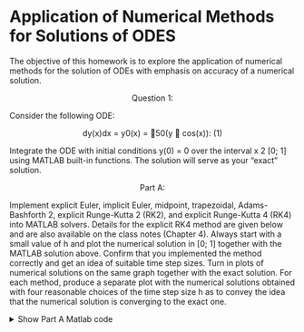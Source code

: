 # Application of Numerical Methods for Solutions of ODES

The objective of this homework is to explore the application of numerical methods for the solution of ODEs with emphasis on accuracy of a numerical solution.


<p align="center">
    Question 1:
</p>

Consider the following ODE:

<p align="center">
    dy(x)dx = y0(x) = 􀀀50(y 􀀀 cos(x)): (1)
</p>


Integrate the ODE with initial conditions y(0) = 0 over the interval x 2 [0; 1] using MATLAB built-in
functions. The solution will serve as your “exact” solution.

<p align="center">
    Part A: 
</p>

   Implement explicit Euler, implicit Euler, midpoint, trapezoidal, Adams-Bashforth 2,
explicit Runge-Kutta 2 (RK2), and explicit Runge-Kutta 4 (RK4) into MATLAB solvers. Details
for the explicit RK4 method are given below and are also available on the class notes (Chapter
4). 
   Always start with a small value of h and plot the numerical solution in [0; 1] together with the MATLAB solution above. Confirm that you implemented the method correctly and get an idea
of suitable time step sizes. 
   Turn in plots of numerical solutions on the same graph together with the exact solution. For each method, produce a separate plot with the numerical solutions obtained with four reasonable choices of the time step size h as to convey the idea that the numerical solution is converging to the exact one.

<details>
<summary>Show Part A Matlab code </summary>
Matlab

```Matlab:
%% CFD Homework 2 - BRYAN ACOSTA
%% Solving ODES
clear
clc
close all
%%
% 
clear
clc
close all

x1 = linspace(0,1,30);
x2 = linspace(0,1,40);
x3 = linspace(0,1,50);
x4 = linspace(0,1,75);
x5 = linspace(0,1,150);
x6 = linspace(0,1,400);


diffequation=@(x,y) -50*(y - cos(x));

% EXACT ODE VS EXPLICIT EULER
figure(1)
plot(x6,exact_solution(diffequation,x6))
hold on
title('EXACT ODE VS EXPLICIT EULER')
plot(x2,Explicit_Euler(diffequation,x2),'g')
hold on
plot(x3,Explicit_Euler(diffequation,x3),'k')
hold on
plot(x4,Explicit_Euler(diffequation,x4),'r')
legend('Exact Solution','40','50','75')

% EXACT ODE VS IMPLICIT EULER
figure(2)
plot(x6,exact_solution(diffequation,x6))
hold on
title('EXACT ODE VS IMPLICIT EULER')
plot(x2,Implicit_Euler(diffequation,x2),'g')
hold on
plot(x3,Implicit_Euler(diffequation,x3),'k')
hold on
plot(x4,Implicit_Euler(diffequation,x4),'r')
hold on
plot(x6,Implicit_Euler(diffequation,x6),'m')
legend('Exact Solution','40','50','75','400')
%%
% EXACT ODE VS MIDPOINT METHOD
figure(3)
plot(x6,exact_solution(diffequation,x6))
hold on
title('EXACT ODE VS MIDPOINT METHOD')
plot(x2,Midpoint(diffequation,x2),'g')
hold on
plot(x3,Midpoint(diffequation,x3),'k')
hold on
plot(x6,Midpoint(diffequation,x6),'m')
legend('Exact Solution','40','50','400')
%%
% EXACT ODE VS TRAPEZOIDAL METHOD
figure(4)
plot(x6,exact_solution(diffequation,x6))
hold on
title('EXACT ODE VS TRAPEZOIDAL METHOD')
plot(x1,0.5.*trapezoidal(diffequation,x1),'g')
hold on
plot(x2,0.5.*trapezoidal(diffequation,x2),'k')
hold on
plot(x3,0.5.*trapezoidal(diffequation,x3),'r')
hold on
plot(x6,0.5.*trapezoidal(diffequation,x6),'m')
legend('Exact Solution','30','40','50','400')
%%
% EXACT ODE VS ADAMS-BASHFORTH2 METHOD
figure(5)
plot(x6,exact_solution(diffequation,x6))
hold on
title('EXACT ODE VS ADAMS-BASHFORTH2 METHOD')
plot(x3,AdamsB2(diffequation,x3),'g')
hold on
plot(x4,AdamsB2(diffequation,x4),'k')
hold on
plot(x6,AdamsB2(diffequation,x6),'r')
legend('Exact Solution','50','75','400')
%%
% EXACT ODE VS RUNGE-KUTTA 2 METHOD
figure(6)
plot(x6,exact_solution(diffequation,x6))
hold on
title('EXACT ODE VS RUNGE-KUTTA 2 METHOD')
plot(x1,RK2(diffequation,x1),'g')
hold on
plot(x2,RK2(diffequation,x2),'k')
hold on
plot(x6,RK2(diffequation,x6),'r')
legend('Exact Solution','30','40','400')

% EXACT ODE VS RUNGE-KUTTA 4 METHOD
figure(7)
plot(x6,exact_solution(diffequation,x6))
hold on
title('EXACT ODE VS RUNGE-KUTTA 4 METHOD')
plot(x1,RK4(diffequation,x1),'g')
hold on
plot(x2,RK4(diffequation,x2),'k')
hold on
plot(x3,RK4(diffequation,x3),'r')
hold on
plot(x6,RK4(diffequation,x6),'m')
legend('Exact Solution','30','40','50','400')
%%
function [y] = exact_solution(diffeq, xspan)
    [~, y] = ode45(diffeq,xspan, 0);
    
end
function [output] = Explicit_Euler(diffeq, xspan)
    jump = xspan(2);
    output = xspan.*0;
    for i = 1: (length(xspan)-1)
           output(i+1) = output(i) + jump*diffeq(xspan(i), output(i));
    end
end
function [output] =Implicit_Euler(diffeq, xspan)
    jump = xspan(2);
    misc = xspan.*0;
    output = xspan.*0;
    for i = 1: (length(xspan)-1)
           misc(i+1) = misc(i) + diffeq(xspan(i), misc(i))*jump;
           output(i+1) = output(i)+ jump* diffeq(xspan(i+1), misc(i+1));
    end
end
function [output] =Midpoint(diffeq, xspan)
    jump = xspan(2);
    halfjump = jump/2;
    output = xspan.*0;
    for i = 1: (length(xspan)-1)
           output(i+1) = output(i) + jump*diffeq(xspan(i)+halfjump,output(i)+halfjump*diffeq(xspan(i),output(i)));
    end
end
function [output] =trapezoidal(diffeq, xspan)
    jump = xspan(2);
    halfjump = jump/2;
    output = xspan.*0;
    for i = 1: (length(xspan)-1)
           output(i+1) = output(i)+ halfjump*(diffeq(xspan(i), output(i))+ diffeq(xspan(i+1), output(i+1)));
    end 
end
function [output] =AdamsB2(diffeq, xspan)
    jump = xspan(2);
    output = xspan.*0;
    for i = 1: (length(xspan)-2)
           output(i+2) = output(i+1) + 0.5*jump*(3*diffeq(xspan(i+1), output(i+1))-diffeq(xspan(i),output(i)));
    end
end
function [output] = RK2(diffeq, xspan)
    jump = xspan(2);
    output = xspan.*0;
    for i = 1: (length(xspan)-1)
           input1 = xspan(i)+ 0.5*jump;
           input2 = output(i)+(0.5*jump*diffeq(xspan(i),output(i)));
           output(i+1) = output(i) + jump*diffeq(input1,input2);
    end
end
function [output] = RK4(diffeq, xspan)
    jump = xspan(2);
    halfjump = jump/2;
    output = xspan.*0;
    for i = 1: (length(xspan)-1)
           input1 = diffeq(xspan(i),output(i));
           input2 = diffeq(xspan(i)+ halfjump,output(i)+halfjump*input1);
           input3 = diffeq(xspan(i)+ halfjump,output(i)+halfjump*input2);
           input4 = diffeq(xspan(i)+ jump,output(i)+jump*input3);
           output(i+1) = output(i) + (1/6)*jump*(input1+input2+input3+input4);
    end
end
    
```
</details>
